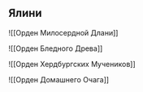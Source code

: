 ## Ялини

![[Орден Милосердной Длани]]

![[Орден Бледного Древа]]

![[Орден Хердбургских Мучеников]]

![[Орден Домашнего Очага]]